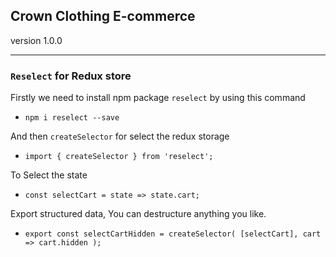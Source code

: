 ## Crown Clothing E-commerce
version 1.0.0

---

### `Reselect` for Redux store
Firstly we need to install npm package `reselect` by using this command 

- `npm i reselect --save`     

And then `createSelector` for select the redux storage

- `import { createSelector } from 'reselect';`

To Select the state

- `const selectCart = state => state.cart;`

Export structured data, You can destructure anything you like.
- `export const selectCartHidden = createSelector(
    [selectCart],
    cart => cart.hidden
);`


